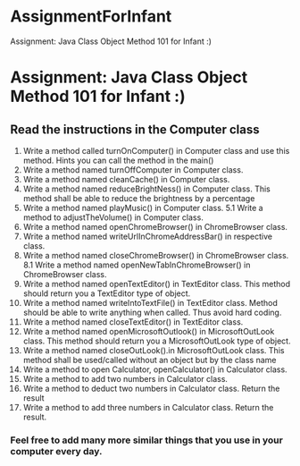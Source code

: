 # AssignmentForInfant
Assignment: Java Class Object Method 101 for Infant :) 

# Assignment: Java Class Object Method 101 for Infant :) 
## Read the instructions in the Computer class 


 1. Write a method called turnOnComputer() in Computer class and use this method. Hints you can call the method in the main()
 2. Write a method named turnOffComputer in Computer class.
 3. Write a method named cleanCache() in Computer class.
 4. Write a method named reduceBrightNess() in Computer class. This method shall be able to reduce the brightness by a percentage
 5. Write a method named playMusic() in Computer class.
 5.1 Write a method to adjustTheVolume() in Computer class.
 6. Write a method named openChromeBrowser() in ChromeBrowser class.
 7. Write a method named writeUrlInChromeAddressBar() in respective class. 
 8. Write a method named closeChromeBrowser() in ChromeBrowser class.
 8.1 Write a method named openNewTabInChromeBrowser() in ChromeBrowser class.
 9. Write a method named openTextEditor() in TextEditor class. This method should return you a TextEditor type of object.
 10. Write a method named writeIntoTextFile() in TextEditor class. Method should be able to write anything when called. Thus avoid hard coding.
 11. Write a method named closeTextEditor() in TextEditor class.
 12. Write a method named openMicrosoftOutlook() in MicrosoftOutLook class.  This method should return you a MicrosoftOutLook type of object.
 13. Write a method named closeOutLook().in MicrosoftOutLook class. This method shall be used/called without an object but by the class name
 14. Write a method to open Calculator, openCalculator() in Calculator class.
 15. Write a method to add two numbers in Calculator class.
 16. Write a method to deduct two numbers in Calculator class. Return the result
 17. Write a method to add three numbers in Calculator class. Return the result.
 
### Feel free to add many more similar things that you use in your computer every day.
 




